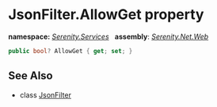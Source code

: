 # JsonFilter.AllowGet property
**namespace:** *[Serenity.Services](../../README.md#serenity.services-namespace)*   **assembly**: *[Serenity.Net.Web](../../README.md)*

```csharp
public bool? AllowGet { get; set; }
```

## See Also

* class [JsonFilter](../JsonFilter.md)